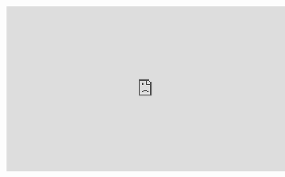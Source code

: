 <iframe width="768" height="432" src="https://miro.com/app/live-embed/o9J_l7-hMI0=/?moveToViewport=-1637,-278,1926,1114" frameBorder="0" scrolling="no" allowFullScreen></iframe>